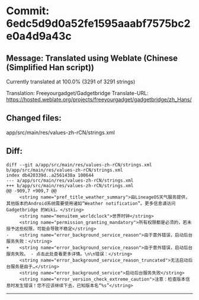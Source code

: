 # Commit: 6edc5d9d0a52fe1595aaabf7575bc2e0a4d9a43c
## Message: Translated using Weblate (Chinese (Simplified Han script))

Currently translated at 100.0% (3291 of 3291 strings)

Translation: Freeyourgadget/Gadgetbridge
Translate-URL: https://hosted.weblate.org/projects/freeyourgadget/gadgetbridge/zh_Hans/
## Changed files:
app/src/main/res/values-zh-rCN/strings.xml

## Diff:
```
diff --git a/app/src/main/res/values-zh-rCN/strings.xml b/app/src/main/res/values-zh-rCN/strings.xml
index db420339d..a2561438a 100644
--- a/app/src/main/res/values-zh-rCN/strings.xml
+++ b/app/src/main/res/values-zh-rCN/strings.xml
@@ -909,7 +909,7 @@
     <string name="pref_title_weather_summary">由LineageOS天气服务提供，其他版本的Android系统需要使用诸如“Weather notification”。更多信息请访问 Gadgetbridge 的Wiki。</string>
     <string name="menuitem_worldclock">世界时钟</string>
     <string name="permission_granting_mandatory">所有权限都是必须的，若未授予这些权限，可能会导致不稳定</string>
-    <string name="error_background_service_reason">由于意外错误，启动后台服务失败：</string>
+    <string name="error_background_service_reason">由于意外错误，启动后台服务失败。 - 点击此处查看更多详情。\n\n错误：</string>
     <string name="error_background_service_reason_truncated">无法启动后台服务是由于…</string>
     <string name="error_background_service">启动后台服务失败</string>
     <string name="error_version_check_extreme_caution">注意：检查版本信息时发生错误！您不应该继续下去，已知版本名“%s”</string>
```
-----------------------------------

